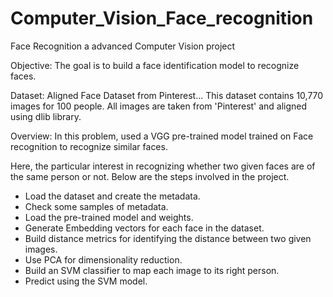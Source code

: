 # Computer_Vision_Face_recognition

Face Recognition a advanced Computer Vision project


Objective: 
The goal is to build a face identification model to recognize faces.


Dataset: 
Aligned Face Dataset from Pinterest...
This dataset contains 10,770 images for 100 people. All images are taken from 'Pinterest' and aligned using dlib library.


Overview:
In this problem, used a VGG pre-trained model trained on Face recognition to recognize similar faces.

Here, the particular interest in recognizing whether two given faces are of the same person or not. Below are the steps involved in the project.

* Load the dataset and create the metadata.
* Check some samples of metadata.
* Load the pre-trained model and weights.
* Generate Embedding vectors for each face in the dataset.
* Build distance metrics for identifying the distance between two given images.
* Use PCA for dimensionality reduction.
* Build an SVM classifier to map each image to its right person.
* Predict using the SVM model.
